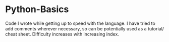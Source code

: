 # Python-Basics
Code I wrote while getting up to speed with the language. I have tried to add comments wherever necessary, so can be potentially used as a tutorial/ cheat sheet. Difficulty increases with increasing index.
